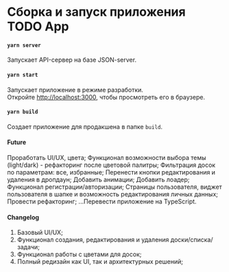 # Сборка и запуск приложения TODO App

#### `yarn server`
Запускает API-сервер на базе JSON-server.<br />

#### `yarn start`
Запускает приложение в режиме разработки.<br />
Откройте [http://localhost:3000](http://localhost:3000), чтобы просмотреть его в браузере.

#### `yarn build`
Создает приложение для продакшена в папке `build`.<br />

#### Future
Проработать UI/UX, цвета;
Функционал возможности выбора темы (light/dark) - рефакторинг после цветовой палитры;
Фильтрация досок по параметрам: все, избранные;
Перенести кнопки редактирования и удаления в дропдаун;
Добавить анимации;
Добавить лоадер;
Функционал регистрации/авторизации;
Страницы пользователя, виджет пользователя в шапке и возможность редактирования личных данных;
Провести рефакторинг;
...Перевести приложение на TypeScript.

#### Changelog
1. Базовый UI/UX;
2. Функционал создания, редактирования и удаления доски/списка/задачи;
3. Функционал работы с цветами для досок;
4. Полный редизайн как UI, так и архитектурных решений;
